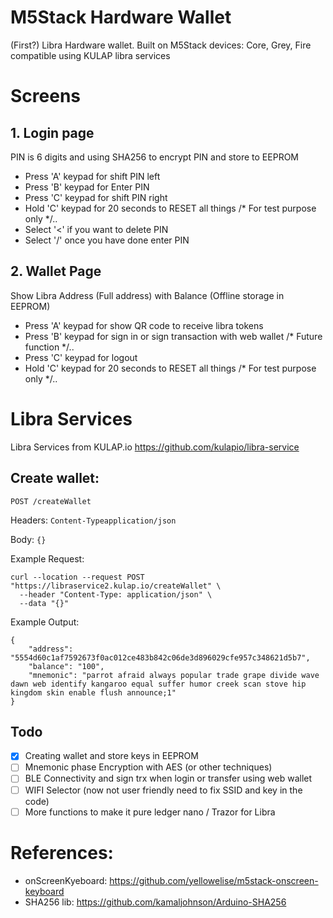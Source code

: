 # M5Stack Hardware Wallet

(First?) Libra Hardware wallet. Built on M5Stack devices: Core, Grey, Fire compatible using KULAP libra services

# Screens
## 1. Login page
  
  PIN is 6 digits and using SHA256 to encrypt PIN and store to EEPROM

  - Press 'A' keypad for shift PIN left
  - Press 'B' keypad for Enter PIN
  - Press 'C' keypad for shift PIN right
  - Hold 'C' keypad for 20 seconds to RESET all things  /* For test purpose only */..
  - Select '<' if you want to delete PIN
  - Select '/' once you have done enter PIN

## 2. Wallet Page

  Show Libra Address (Full address) with Balance (Offline storage in EEPROM)

  - Press 'A' keypad for show QR code to receive libra tokens
  - Press 'B' keypad for sign in or sign transaction with web wallet  /* Future function */..
  - Press 'C' keypad for logout
  - Hold 'C' keypad for 20 seconds to RESET all things  /* For test purpose only */..

# Libra Services

Libra Services from KULAP.io 
https://github.com/kulapio/libra-service

## Create wallet:
```POST /createWallet```

Headers: ```Content-Typeapplication/json```

Body: ```{}```

Example Request:
```
curl --location --request POST "https://libraservice2.kulap.io/createWallet" \
  --header "Content-Type: application/json" \
  --data "{}"
```

Example Output:
```
{
    "address": "5554d60c1af7592673f0ac012ce483b842c06de3d896029cfe957c348621d5b7",
    "balance": "100",
    "mnemonic": "parrot afraid always popular trade grape divide wave dawn web identify kangaroo equal suffer humor creek scan stove hip kingdom skin enable flush announce;1"
}
```
## Todo
- [X] Creating wallet and store keys in EEPROM
- [ ] Mnemonic phase Encryption with AES (or other techniques)
- [ ] BLE Connectivity and sign trx when login or transfer using web wallet
- [ ] WIFI Selector (now not user friendly need to fix SSID and key in the code)
- [ ] More functions to make it pure ledger nano / Trazor for Libra

# References:
- onScreenKyeboard: https://github.com/yellowelise/m5stack-onscreen-keyboard
- SHA256 lib: https://github.com/kamaljohnson/Arduino-SHA256
